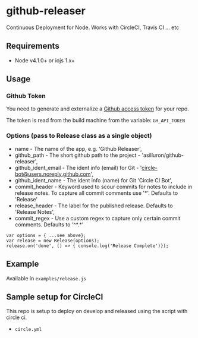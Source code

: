 # github-releaser
Continuous Deployment for Node. Works with CircleCI, Travis CI ... etc

## Requirements
* Node v4.1.0+ or iojs 1.x+

## Usage
### Github Token
You need to generate and externalize a [Github access token](https://help.github.com/articles/creating-an-access-token-for-command-line-use/) for your repo.

The token is read from the build machine from the variable: `GH_API_TOKEN`

### Options (pass to Release class as a single object)
  * name - The name of the app, e.g. 'Github Releaser',
  * github_path - The short github path to the project - 'asilluron/github-releaser',
  * github_ident_email - The ident info (email) for Git - 'circle-bot@users.noreply.github.com',
  * github_ident_name - The ident info (name) for Git 'Circle CI Bot',
  * commit_header - Keyword used to scour commits for notes to include in release notes. To capture all commit comments use '*'. Defaults to 'Release'
  * release_header - The label for the published release. Defaults to 'Release Notes',
  * commit_regex - Use a custom regex to capture only certain commit comments. Defaults to '^\*.*'
```
var options = { ...see above};
var release = new Release(options);
release.on('done', () => { console.log('Release Complete')});
```

## Example
Available in `examples/release.js`

## Sample setup for CircleCI
This repo is setup to deploy on develop and released using the script with circle ci.
* `circle.yml`
